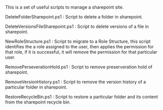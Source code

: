 This is a set of useful scripts to manage a sharepoint site.

DeleteFolderSharepoint.ps1 : Script to delete a folder in sharepoint.

DeleteVersionsFileSharepoint.ps1 : Script to delete versions of a file in sharepoint.

NewRoleStructure.ps1 : Script to migrate to a Role Structure, this script identifies the a role assigned to the user, then applies the permission for that role, if it is successful, it will remove the permission for that particular user.

RemovePerseverationHold.ps1 : Script to remove preserveration hold of sharepoint.

RemoveVersionHistory.ps1 : Script to remove the version history of a particular folder in sharepoint.

RestoreRecycleBin.ps1 : Script to restore a particular folder and its content from the sharepoint recycle bin.
